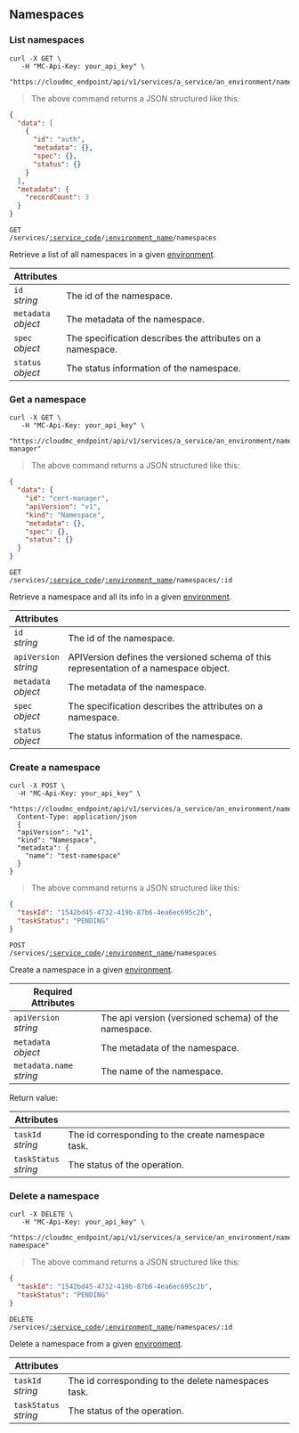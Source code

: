 ## Namespaces

<!-------------------- LIST NAMESPACES -------------------->

### List namespaces

```shell
curl -X GET \
   -H "MC-Api-Key: your_api_key" \
   "https://cloudmc_endpoint/api/v1/services/a_service/an_environment/namespaces"
```

> The above command returns a JSON structured like this:

```json
{
  "data": [
    {
      "id": "auth",
      "metadata": {},
      "spec": {},
      "status": {}
    }
  ],
  "metadata": {
    "recordCount": 3
  }
}
```

<code>GET /services/<a href="#administration-service-connections">:service_code</a>/<a href="#administration-environments">:environment_name</a>/namespaces</code>

Retrieve a list of all namespaces in a given [environment](#administration-environments).

| Attributes                     | &nbsp;                                                                                    |
| ------------------------------ | ----------------------------------------------------------------------------------------- |
| `id` <br/>_string_             | The id of the namespace.                                                                  |
| `metadata` <br/>_object_       | The metadata of the namespace.                                                            |
| `spec`<br/>_object_            | The specification describes the attributes on a namespace.                                |
| `status`<br/>_object_          | The status information of the namespace.                                                  |

<!-------------------- GET A NAMESPACE -------------------->

### Get a namespace

```shell
curl -X GET \
   -H "MC-Api-Key: your_api_key" \
   "https://cloudmc_endpoint/api/v1/services/a_service/an_environment/namespaces/cert-manager"
```

> The above command returns a JSON structured like this:

```json
{
  "data": {
    "id": "cert-manager",
    "apiVersion": "v1",
    "kind": "Namespace",
    "metadata": {},
    "spec": {},
    "status": {}
  }
}
```

<code>GET /services/<a href="#administration-service-connections">:service_code</a>/<a href="#administration-environments">:environment_name</a>/namespaces/:id</code>

Retrieve a namespace and all its info in a given [environment](#administration-environments).

| Attributes                 | &nbsp;                                                                                |
| -------------------------- | ------------------------------------------------------------------------------------- |
| `id` <br/>_string_         | The id of the namespace.                                                              |
| `apiVersion` <br/>_string_ | APIVersion defines the versioned schema of this representation of a namespace object. |
| `metadata` <br/>_object_   | The metadata of the namespace.                                                        |
| `spec`<br/>_object_        | The specification describes the attributes on a namespace.                            |
| `status`<br/>_object_      | The status information of the namespace.                                              |

<!-------------------- CREATE A NAMESPACE -------------------->

### Create a namespace

```shell
curl -X POST \
  -H "MC-Api-Key: your_api_key" \
   "https://cloudmc_endpoint/api/v1/services/a_service/an_environment/namespaces"
  Content-Type: application/json
  {
  "apiVersion": "v1",
  "kind": "Namespace",
  "metadata": {
    "name": "test-namespace"
  }
}
```

> The above command returns a JSON structured like this:

```json
{
  "taskId": "1542bd45-4732-419b-87b6-4ea6ec695c2b",
  "taskStatus": "PENDING"
}
```

<code>POST /services/<a href="#administration-service-connections">:service_code</a>/<a href="#administration-environments">:environment_name</a>/namespaces</code>

Create a namespace in a given [environment](#administration-environments).

| Required Attributes           | &nbsp;                                               |
| ----------------------------- | ---------------------------------------------------- |
| `apiVersion` <br/> _string_   | The api version (versioned schema) of the namespace. |
| `metadata` <br/>_object_      | The metadata of the namespace.                       |
| `metadata.name` <br/>_string_ | The name of the namespace.                           |

Return value:

| Attributes                 | &nbsp;                                             |
| -------------------------- | -------------------------------------------------- |
| `taskId` <br/>_string_     | The id corresponding to the create namespace task. |
| `taskStatus` <br/>_string_ | The status of the operation.                       |

<!-------------------- DELETE A NAMESPACE -------------------->

### Delete a namespace

```shell
curl -X DELETE \
   -H "MC-Api-Key: your_api_key" \
   "https://cloudmc_endpoint/api/v1/services/a_service/an_environment/namespaces/test-namespace"
```

> The above command returns a JSON structured like this:

```json
{
  "taskId": "1542bd45-4732-419b-87b6-4ea6ec695c2b",
  "taskStatus": "PENDING"
}
```

<code>DELETE /services/<a href="#administration-service-connections">:service_code</a>/<a href="#administration-environments">:environment_name</a>/namespaces/:id</code>

Delete a namespace from a given [environment](#administration-environments).

| Attributes                 | &nbsp;                                              |
| -------------------------- | --------------------------------------------------- |
| `taskId` <br/>_string_     | The id corresponding to the delete namespaces task. |
| `taskStatus` <br/>_string_ | The status of the operation.                        |

